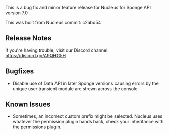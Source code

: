 This is a bug fix and minor feature release for Nucleus for Sponge API version 7.0 

This was built from Nucleus commit: c2abd54

## Release Notes

If you're having trouble, visit our Discord channel: https://discord.gg/A9QHG5H

## Bugfixes

* Disable use of Data API in later Sponge versions causing errors by the unique user transient module are strewn across the console

## Known Issues

* Sometimes, an incorrect custom prefix might be selected. Nucleus uses whatever the permission plugin hands back, check your inheritance with the permissions plugin.
